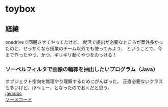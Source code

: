# toybox
## 経緯
onedriveで同期させてやってたけど、
就活で提出が必要なところが案外多かったのと、せっかくなら授業のチーム以外でも使ってみよう、
ということで、今まで作ったやつ、かつ、ギリギリ動くやつをのっける！

### ソーベルフィルタで画像の輪郭を抽出したいプログラム（Java）
オブジェクト指向を無理やり理解するためにがんばった。
正直必要ないクラスも多いけど、ほへぇー、となったのでおｋだと思う。  
[javadoc](https://mossan0706.github.io/toybox/image_exchange/javadoc/image_exchange/module-summary.html)  
[ソースコード](https://github.com/mossan0706/toybox/tree/main/image_exchange/src/package1)  

